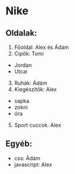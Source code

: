 # Nike
## Oldalak:
1. Főoldal: Alex és Ádám
2. Cipők: Tomi
- Jordan
- Utcai
3. Ruhák: Ádám
4. Kiegészítők: Alex
- sapka
- zokni
- óra
5. Sport cuccok: Alex

## Egyéb:
- css: Ádám
- javascript: Alex